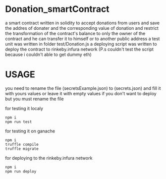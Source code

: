 # Donation_smartContract
a smart contract written in solidity to accept donations from users
and save the addres of donater and the corresponding value of donation
and restrict the transformation of the contract's balance to only the owner of the contract and he can transfer it to himself or to another public address
a  test unit was written in folder test/Donation.js
a deploying script was written to deploy the contract to rinkeby.infura network (P.s couldn't test the script because i couldn't able to get dummy eth)


# USAGE

you need to rename the file (secretsExample.json) to (secrets.json) and fill it with yours values or leave it with empty values if you don't want to deploy but you must rename the file 

for testing it localy 

```
npm i 
npm run test
```

for testing it on ganache

```
npm i 
truffle compile
truffle migrate
```

for deploying to the rinkeby.infura network 

```
npm i 
npm run deploy
```